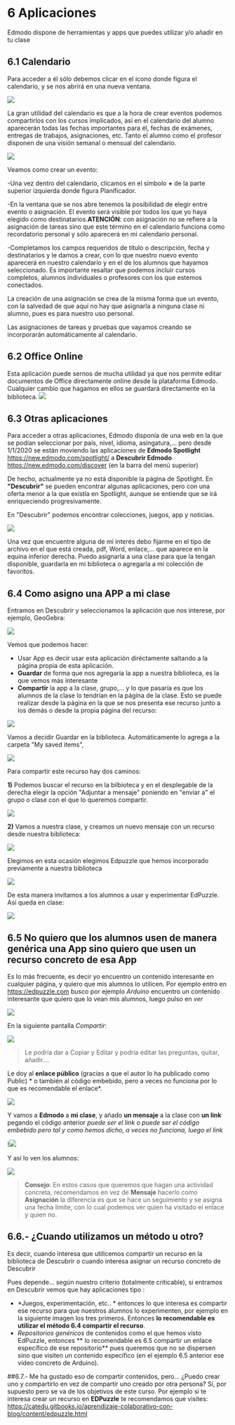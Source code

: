 # 6 Aplicaciones
Edmodo dispone de herramientas y apps que puedes utilizar y/o añadir en tu clase

## 6.1 Calendario

Para acceder a él sólo debemos clicar en el icono donde figura el calendario, y se nos abrirá en una nueva ventana.

![](https://catedu.gitbooks.io/curso-de-edmodo/content/assets/calendario.JPG)

La gran utilidad del calendario es que a la hora de crear eventos podemos compartirlos con los cursos implicados, así en el calendario del alumno aparecerán todas las fechas importantes para él, fechas de exámenes, entregas de trabajos, asignaciones, etc. Tanto el alumno como el profesor disponen de una visión semanal o mensual del calendario.

![](https://catedu.gitbooks.io/curso-de-edmodo/content/assets/calendario4.JPG)

Veamos como crear un evento:

-Una vez dentro del calendario, clicamos en el símbolo **+** de la parte superior izquierda donde figura Planificador.

-En la ventana que se nos abre tenemos la posibilidad de elegir entre evento o asignación. El evento será visible por todos los que yo haya elegido como destinatarios.**ATENCIÓN**: con asignación no se refiere a la asignación de tareas sino que este término en el calendario funciona como recordatorio personal y sólo aparecerá en mi calendario personal. 

-Completamos los campos requeridos de título o descripción, fecha y destinatarios y le damos a crear, con lo que nuestro nuevo evento aparecerá en nuestro calendario y en el de los alumnos que hayamos seleccionado. Es importante resaltar que podemos incluir cursos completos, alumnos individuales o profesores con los que estemos conectados.

La creación de una asignación se crea de la misma forma que un evento, con la salvedad de que aquí no hay que asignarla a ninguna clase ni alumno, pues es para nuestro uso personal.

Las asignaciones de tareas y pruebas que vayamos creando se incorporarán automáticamente al calendario.


## 6.2 Office Online

Esta aplicación puede sernos de mucha utilidad ya que nos permite editar documentos de Office directamente online desde la plataforma Edmodo. Cualquier cambio que hagamos en ellos se guardará directamente en la biblioteca.
![](https://catedu.gitbooks.io/curso-de-edmodo/content/assets/office.JPG)


## 6.3 Otras aplicaciones

Para acceder a otras aplicaciones, Edmodo disponía de una web en la que se podían seleccionar por país, nivel, idioma, asingatura,... pero desde 1/1/2020 se están moviendo las aplicaciones de **Edmodo Spotlight** https://new.edmodo.com/spotlight/ a **Descubrir Edmodo** https://new.edmodo.com/discover  \(en la barra del menú superior\)

De hecho, actualmente ya no está disponible la página de Spotlight. En **"Descubrir"** se pueden encontrar algunas aplicaciones, pero con una oferta menor a la que existía en Spotlight, aunque se entiende que se irá enriqueciendo progresivamente. 

En "Descubrir" podemos encontrar colecciones, juegos, app y noticias.

![](https://catedu.gitbooks.io/curso-de-edmodo/content/assets/descubrir.JPG)

Una vez que encuentre alguna de mi interés debo fijarme en el tipo de archivo en el que está creada, pdf, Word, enlace,… que aparece en la equina inferior derecha. Puedo asignarla a una clase para que la tengan disponible, guardarla en mi biblioteca o agregarla a mi colección de favoritos.


## 6.4 Como asigno una APP a mi clase

Entramos en Descubrir y seleccionamos la aplicación que nos interese, por ejemplo, GeoGebra:

![](https://catedu.gitbooks.io/curso-de-edmodo/content/assets/descubrir1.jpg)

Vemos que podemos hacer:

* Usar App es decir usar esta aplicación diréctamente saltando a la página propia de esta aplicación.
* **Guardar** de forma que nos agregaría la app a nuestra biblioteca, es la que vemos más interesante
* **Compartir** la app a la clase, grupo,...  y lo que pasaría es que los alumnos de la clase lo tendrían en la página de la clase.
Esto se puede realizar desde la página en la que se nos presenta ese recurso junto a los demás o desde la propia página del recurso:


![](https://catedu.gitbooks.io/curso-de-edmodo/content/assets/descubrir2.jpg)


Vamos a decidir Guardar en la biblioteca. Automáticamente lo agrega a la carpeta "My saved items", 

![](https://catedu.gitbooks.io/curso-de-edmodo/content/assets/bibliotecapp.JPG)

Para compartir este recurso hay dos caminos:

**1)** Podemos buscar el recurso en la bilbioteca y en el desplegable de la derecha elegir la opción "Adjuntar a mensaje" poniendo en "enviar a" el grupo o clase con el que lo queremos compartir.

![](https://catedu.gitbooks.io/curso-de-edmodo/content/assets/app.JPG)

**2)** Vamos a nuestra clase, y creamos un nuevo mensaje con un recurso desde nuestra biblioteca:

![](https://catedu.gitbooks.io/curso-de-edmodo/content/assets/publicaciones.JPG)

Elegimos en esta ocasión elegimos Edpuzzle que hemos incorporado previamente a nuestra biblioteca

![](https://catedu.gitbooks.io/curso-de-edmodo/content/assets/agregar_edpuzzle.JPG)

De esta manera invitamos a los alumnos a usar y experimentar EdPuzzle. Así queda en clase:

![](https://catedu.gitbooks.io/curso-de-edmodo/content/assets/publicar_edpuzzle.JPG)


## 6.5 No quiero que los alumnos usen de manera genérica una App sino quiero que usen un recurso concreto de esa App

Es lo más frecuente, es decir yo encuentro un contenido interesante en cualquier página, y quiero que mis alumnos lo utilicen. Por ejemplo entro en https://edpuzzle.com busco por ejemplo *Arduino* encuentro un contenido interesante que quiero que lo vean mis alumnos, luego pulso en *ver*

![](https://raw.githubusercontent.com/catedu/curso_de_edmodo/master/assets/edpuzzle8.jpg)

En la siguiente pantalla *Compartir*:

![](https://raw.githubusercontent.com/catedu/curso_de_edmodo/master/assets/edmodo9.jpg)

>Le podría dar a Copiar y Editar y podría editar las preguntas, quitar, añadir....

Le doy al **enlace público** (gracias a que el autor lo ha publicado como Public) * o también al código embebido, pero a veces no funciona por lo que es recomendable el enlace*.


![](https://raw.githubusercontent.com/catedu/curso_de_edmodo/master/assets/edpuzzle9.jpg)


Y vamos a **Edmodo** a **mi clase**, y añado **un mensaje** a la clase con **un link** pegando el código anterior *puede ser el link o puede ser el código embebido pero tal y como hemos dicho, a veces no funciona, luego el link*

!![](https://raw.githubusercontent.com/catedu/curso_de_edmodo/master/assets/edmodo13.jpg)

Y así lo ven los alumnos: 

![](https://raw.githubusercontent.com/catedu/curso_de_edmodo/master/assets/Edpuzzle14.jpg)

>**Consejo**: En estos casos que queremos que hagan una actividad concreta, recomendamos en vez de **Mensaje** hacerlo como **Asignación** la diferencia es que se hace un seguimiento y se asigna una fecha límite, con lo cual podemos ver quien ha visitado el enlace y quien no.


## 6.6.- ¿Cuando utilizamos un método u otro?

Es decir, cuando interesa que utilicemos compartir un recurso en la biblioteca de Descubrir o cuando interesa asignar un recurso concreto de Descubrir

Pues depende... según nuestro criterio (totalmente criticable), si entramos en Descubrir vemos que hay aplicaciones tipo :

* *Juegos, experimentación, etc.. * entonces lo que interesa es compartir ese recurso para que nuestros alumnos lo experimenten, por ejemplo en la siguiente imagen los tres primeros. Entonces **lo recomendable es utilizar el método 6.4 compartir el recurso**.
* *Repositorios genéricos* de contenidos como el que hemos visto EdPuzzle, entonces ** lo recomendable es 6.5 compartir un enlace específico de ese repositorio** pues queremos que no se dispersen sino que visiten un contenido específico (en el ejemplo 6.5 anterior ese vídeo concreto de Arduino).


##6.7.- Me ha gustado eso de compartir contenidos, pero... ¿Puedo crear uno y compartirlo en vez de compartir uno creado por otra persona?
Sí, por supuesto pero se va de los objetivos de este curso. Por ejemplo si te interesa crear un recurso en **EDPuzzle** te recomendamos que visites:  https://catedu.gitbooks.io/aprendizaje-colaborativo-con-blog/content/edpuzzle.html













